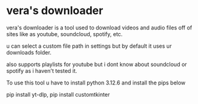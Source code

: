 # vera's downloader

vera's downloader is a tool used to download videos and audio files off of sites like as youtube, soundcloud, spotify, etc.

u can select a custom file path in settings but by default it uses ur downloads folder.

also supports playlists for youtube but i dont know about soundcloud or spotify as i haven't tested it.

To use this tool u have to install python 3.12.6 and install the pips below

pip install yt-dlp,
pip install customtkinter
